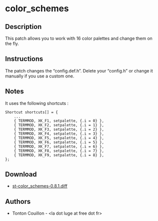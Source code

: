 color_schemes
=============

Description
-----------

This patch allows you to work with 16 color palettes and change them on the
fly.


Instructions
------------
The patch changes the &ldquo;config.def.h&rdquo;.
Delete your &ldquo;config.h&rdquo; or change it manually if you use a custom one.


Notes
-----
It uses the following shortcuts :

    Shortcut shortcuts[] = {
        ...
        { TERMMOD, XK_F1, setpalette, {.i = 0} },
        { TERMMOD, XK_F2, setpalette, {.i = 1} },
        { TERMMOD, XK_F3, setpalette, {.i = 2} },
        { TERMMOD, XK_F4, setpalette, {.i = 3} },
        { TERMMOD, XK_F5, setpalette, {.i = 4} },
        { TERMMOD, XK_F6, setpalette, {.i = 5} },
        { TERMMOD, XK_F7, setpalette, {.i = 6} },
        { TERMMOD, XK_F8, setpalette, {.i = 7} },
        { TERMMOD, XK_F9, setpalette, {.i = 8} },
    };

Download
--------

* [st-color_schemes-0.8.1.diff](st-color_schemes-0.8.1.diff)


Authors
-------
* Tonton Couillon - &lt;la dot luge at free dot fr>
